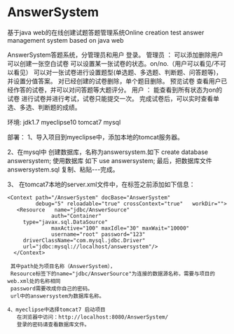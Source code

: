 # AnswerSystem
基于java web的在线创建试题答题管理系统Online creation test answer management system based on java web

AnswerSystem答题系统，分管理员和用户 登录。
  管理员 ：
     可以添加删除用户
     可以创建一张空白试卷
     可以设置某一张试卷的状态。on/no.（用户可以看见/不可以看见）
     可以对一张试卷进行设置题型(单选题、多选题、判断题、问答题等)，并设置分值答案。
     对已经创建的试卷删除，单个题目删除。
     预览试卷
     查看用户已经作答的试卷，并可以对问答题等大题评分。
  用户 ：
     能查看到所有状态为on的试卷
     进行试卷并进行考试，试卷只能提交一次。
     完成试卷后，可以实时查看单选、多选、判断题的成绩。
     
  

环境:
  jdk1.7
  myeclipse10
  tomcat7
  mysql

部署：
   1、导入项目到myeclipse中，添加本地的tomcat服务器。
   
   2、在mysql中 创建数据库，名称为answersystem.如下 
          create database answersystem;
      使用数据库 如下
          use answersystem;
      最后，把数据库文件answersystem.sql 复制、粘贴---完成。
     
   3、 在tomcat7本地的server.xml文件中，在</Host>标签之前添加如下信息：
   
    <Context path="/AnswerSystem" docBase="AnswerSystem"
	         debug="5" reloadable="true" crossContext="true"   workDir="">
	   <Resource   name="jdbc/AnswerSource"
	              auth="Container"
	     type="javax.sql.DataSource"
	              maxActive="100" maxIdle="30" maxWait="10000"
	              username="root" password="123"
	     driverClassName="com.mysql.jdbc.Driver"
	     url="jdbc:mysql://localhost/answersystem"/>
	  </Context>
 
     其中path处为项目名称（AnswerSystem），
     Resource标签下的name="jdbc/AnswerSource"为连接的数据源名称，需要与项目的web.xml处的名称相同
     password需要改成你自己的密码。
     url中的answersystem为数据库名称。
    
    4、myeclipse中选择tomcat7 启动项目
       在浏览器中访问：http://localhost:8080/AnswerSystem/
       登录的密码请查看数据库文件。
       
       
       
       
       
